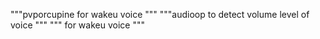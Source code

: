 """pvporcupine for wakeu voice """
"""audioop to detect volume level of voice """
""" for wakeu voice """


